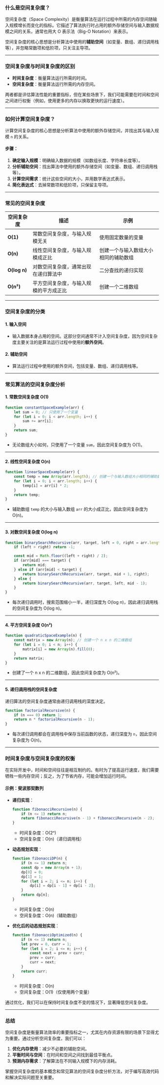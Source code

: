 ### 什么是空间复杂度？

空间复杂度（Space Complexity）是衡量算法在运行过程中所需的内存空间随输入规模增长而变化的指标。它描述了算法执行时占用的额外存储空间与输入数据规模之间的关系，通常也用大 O 表示法（Big-O Notation）来表示。

空间复杂度的核心思想是分析算法中使用的**辅助空间**（如变量、数组、递归调用栈等），并忽略常数项和低阶项，只关注主导项。

---

### 空间复杂度与时间复杂度的区别

- **时间复杂度**：衡量算法运行所需的时间。
- **空间复杂度**：衡量算法运行所需的内存空间。

两者都是评估算法性能的重要指标，但在某些场景下，我们可能需要在时间和空间之间进行权衡（例如，使用更多的内存以换取更快的运行速度）。

---

### 如何计算空间复杂度？

计算空间复杂度的核心思想是分析算法中使用的额外存储空间，并找出其与输入规模 `n` 的关系。

#### 步骤：
1. **确定输入规模**：明确输入数据的规模（如数组长度、字符串长度等）。
2. **分析辅助空间**：找出算法中使用的额外存储空间（如变量、数组、递归调用栈等）。
3. **计算空间需求**：统计这些空间的大小，并用数学表达式表示。
4. **简化表达式**：去掉常数项和低阶项，只保留主导项。

---

### 常见的空间复杂度

| 空间复杂度         | 描述                                       | 示例                                           |
|--------------------|--------------------------------------------|------------------------------------------------|
| **O(1)**           | 常数空间复杂度，与输入规模无关             | 使用固定数量的变量                             |
| **O(n)**           | 线性空间复杂度，与输入规模成正比           | 创建一个与输入数组大小相同的辅助数组           |
| **O(log n)**       | 对数空间复杂度，通常出现在递归算法中       | 二分查找的递归实现                             |
| **O(n²)**          | 平方空间复杂度，与输入规模的平方成正比     | 创建一个二维数组                               |

---

### 空间复杂度的分类

#### 1. **输入空间**
- 输入数据本身占用的空间。这部分空间通常不计入空间复杂度，因为空间复杂度主要关注的是算法运行过程中使用的**额外空间**。

#### 2. **辅助空间**
- 算法运行过程中使用的额外空间，包括变量、数组、递归调用栈等。

---

### 常见算法的空间复杂度分析

#### 1. **常数空间复杂度 O(1)**
```javascript
function constantSpaceExample(arr) {
    let sum = 0; // 只使用了一个变量
    for (let i = 0; i < arr.length; i++) {
        sum += arr[i];
    }
    return sum;
}
```
- 无论数组大小如何，只使用了一个变量 `sum`，因此空间复杂度为 O(1)。

---

#### 2. **线性空间复杂度 O(n)**
```javascript
function linearSpaceExample(arr) {
    const temp = new Array(arr.length); // 创建一个与输入数组大小相同的辅助数组
    for (let i = 0; i < arr.length; i++) {
        temp[i] = arr[i] * 2;
    }
    return temp;
}
```
- 辅助数组 `temp` 的大小与输入数组 `arr` 的大小成正比，因此空间复杂度为 O(n)。

---

#### 3. **对数空间复杂度 O(log n)**
```javascript
function binarySearchRecursive(arr, target, left = 0, right = arr.length - 1) {
    if (left > right) return -1;

    const mid = Math.floor((left + right) / 2);
    if (arr[mid] === target) {
        return mid;
    } else if (arr[mid] < target) {
        return binarySearchRecursive(arr, target, mid + 1, right);
    } else {
        return binarySearchRecursive(arr, target, left, mid - 1);
    }
}
```
- 每次递归调用时，搜索范围缩小一半，递归深度为 O(log n)，因此递归调用栈的空间复杂度为 O(log n)。

---

#### 4. **平方空间复杂度 O(n²)**
```javascript
function quadraticSpaceExample(n) {
    const matrix = new Array(n); // 创建一个 n x n 的二维数组
    for (let i = 0; i < n; i++) {
        matrix[i] = new Array(n).fill(0);
    }
    return matrix;
}
```
- 创建了一个 n x n 的二维数组，因此空间复杂度为 O(n²)。

---

#### 5. **递归调用栈的空间复杂度**
递归算法的空间复杂度通常由递归调用栈的深度决定。

```javascript
function factorialRecursive(n) {
    if (n === 0) return 1;
    return n * factorialRecursive(n - 1);
}
```
- 每次递归调用都会在调用栈中保存当前函数的状态，递归深度为 `n`，因此空间复杂度为 O(n)。

---

### 时间复杂度与空间复杂度的权衡

在实际开发中，时间和空间往往是相互制约的。有时为了提高运行速度，我们需要牺牲一些内存空间；反之，为了节省内存，可能会增加运行时间。

#### 示例：斐波那契数列
- **递归实现**：
  ```javascript
  function fibonacciRecursive(n) {
      if (n <= 1) return n;
      return fibonacciRecursive(n - 1) + fibonacciRecursive(n - 2);
  }
  ```
  - 时间复杂度：O(2ⁿ)
  - 空间复杂度：O(n)（递归调用栈）

- **动态规划实现**：
  ```javascript
  function fibonacciDP(n) {
      if (n <= 1) return n;
      const dp = new Array(n + 1);
      dp[0] = 0;
      dp[1] = 1;
      for (let i = 2; i <= n; i++) {
          dp[i] = dp[i - 1] + dp[i - 2];
      }
      return dp[n];
  }
  ```
  - 时间复杂度：O(n)
  - 空间复杂度：O(n)（辅助数组）

- **优化后的动态规划实现**：
  ```javascript
  function fibonacciOptimized(n) {
      if (n <= 1) return n;
      let prev = 0, curr = 1;
      for (let i = 2; i <= n; i++) {
          const next = prev + curr;
          prev = curr;
          curr = next;
      }
      return curr;
  }
  ```
  - 时间复杂度：O(n)
  - 空间复杂度：O(1)（仅使用两个变量）

通过优化，我们可以在保持时间复杂度不变的情况下，显著降低空间复杂度。

---

### 总结

空间复杂度是衡量算法效率的重要指标之一，尤其在内存资源有限的场景下显得尤为重要。通过分析空间复杂度，我们可以：

1. **优化内存使用**：减少不必要的辅助空间。
2. **平衡时间与空间**：在时间和空间之间找到最佳平衡点。
3. **预测内存需求**：了解算法在不同输入规模下的内存消耗。

掌握空间复杂度的基本概念和常见算法的空间复杂度分析方法，对于编写高效代码和解决实际问题至关重要。
